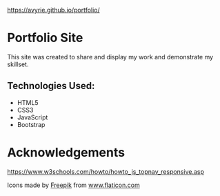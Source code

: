 https://avyrie.github.io/portfolio/

# Portfolio Site

This site was created to share and display my work and demonstrate my skillset. 


## Technologies Used:

- HTML5
- CSS3
- JavaScript
- Bootstrap

# Acknowledgements

https://www.w3schools.com/howto/howto_js_topnav_responsive.asp

Icons made by <a href="https://www.flaticon.com/authors/freepik" title="Freepik">Freepik</a> from <a href="https://www.flaticon.com/" title="Flaticon"> www.flaticon.com</a>
